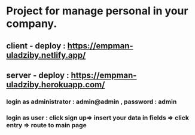 # Project for manage personal in your company.

## client - deploy : https://empman-uladziby.netlify.app/

## server - deploy : https://empman-uladziby.herokuapp.com/

### login as administrator :  admin@admin , password : admin 

### login as user : click sign up=> insert your data in fields => click entry => route to main page

